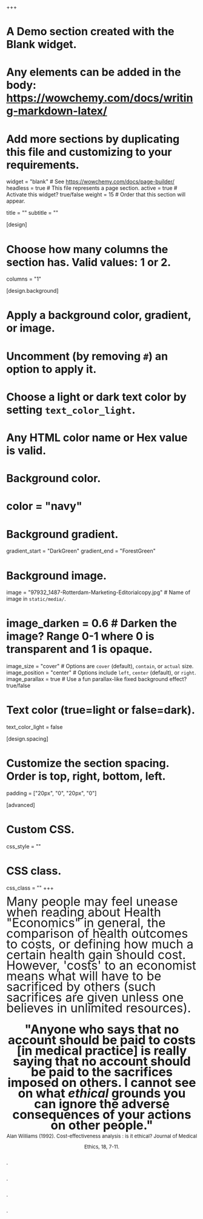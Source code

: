 +++
# A Demo section created with the Blank widget.
# Any elements can be added in the body: https://wowchemy.com/docs/writing-markdown-latex/
# Add more sections by duplicating this file and customizing to your requirements.

widget = "blank"  # See https://wowchemy.com/docs/page-builder/
headless = true  # This file represents a page section.
active = true  # Activate this widget? true/false
weight = 15  # Order that this section will appear.

title = ""
subtitle = ""

[design]
  # Choose how many columns the section has. Valid values: 1 or 2.
  columns = "1"

[design.background]
  # Apply a background color, gradient, or image.
  #   Uncomment (by removing `#`) an option to apply it.
  #   Choose a light or dark text color by setting `text_color_light`.
  #   Any HTML color name or Hex value is valid.

  # Background color.
  # color = "navy"
  
  # Background gradient.
  gradient_start = "DarkGreen"
  gradient_end = "ForestGreen"
  
  # Background image.
  image = "97932_1487-Rotterdam-Marketing-Editorialcopy.jpg"  # Name of image in `static/media/`.
  # image_darken = 0.6  # Darken the image? Range 0-1 where 0 is transparent and 1 is opaque.
  image_size = "cover"  #  Options are `cover` (default), `contain`, or `actual` size.
  image_position = "center"  # Options include `left`, `center` (default), or `right`.
  image_parallax = true  # Use a fun parallax-like fixed background effect? true/false
  
  # Text color (true=light or false=dark).
  text_color_light = false

[design.spacing]
  # Customize the section spacing. Order is top, right, bottom, left.
  padding = ["20px", "0", "20px", "0"]

[advanced]
 # Custom CSS. 
 css_style = ""
 
 # CSS class.
 css_class = ""
+++

<div style="line-height: 2em;"><font size="6">
Many people may feel unease when reading about Health "Economics" in general, the comparison of health outcomes to costs, or defining how much a certain health gain should cost. However, 'costs' to an economist means what will have to be sacrificed by others (such sacrifices are given unless one believes in unlimited resources).
</font
</div>
<br><br>
<div style="line-height: 2em;"><center><font size="6"><b>"Anyone who says that no account should be paid to costs [in medical practice] is really saying that no account should be paid to the sacrifices imposed on others. I cannot see on what <i>ethical</i> grounds you can ignore the adverse consequences of your actions on other people."</b></font></center>
</div>

<center><font size="2">Alan Williams (1992). Cost-effectiveness analysis : is it ethical? Journal of Medical Ethics, 18, 7-11.</font></center>



.

.

.

.

